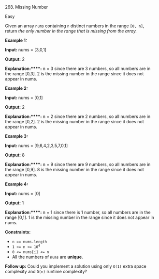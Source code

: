 ﻿268\. Missing Number

Easy

Given an array `nums` containing `n` distinct numbers in the range `[0, n]`, return _the only number in the range that is missing from the array._

**Example 1:**

**Input:** nums = \[3,0,1\]

**Output:** 2

**Explanation:****:** n = 3 since there are 3 numbers, so all numbers are in the range \[0,3\]. 2 is the missing number in the range since it does not appear in nums. 

**Example 2:**

**Input:** nums = \[0,1\]

**Output:** 2

**Explanation:****:** n = 2 since there are 2 numbers, so all numbers are in the range \[0,2\]. 2 is the missing number in the range since it does not appear in nums. 

**Example 3:**

**Input:** nums = \[9,6,4,2,3,5,7,0,1\]

**Output:** 8

**Explanation:****:** n = 9 since there are 9 numbers, so all numbers are in the range \[0,9\]. 8 is the missing number in the range since it does not appear in nums. 

**Example 4:**

**Input:** nums = \[0\]

**Output:** 1

**Explanation:****:** n = 1 since there is 1 number, so all numbers are in the range \[0,1\]. 1 is the missing number in the range since it does not appear in nums. 

**Constraints:**

*   `n == nums.length`
*   <code>1 <= n <= 10<sup>4</sup></code>
*   `0 <= nums[i] <= n`
*   All the numbers of `nums` are **unique**.

**Follow up:** Could you implement a solution using only `O(1)` extra space complexity and `O(n)` runtime complexity?